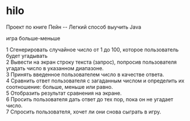 # hilo

Проект по книге Пейн -- Легкий способ выучить Java

игра больше-меньше

1  Сгенерировать случайное число от 1 до 100, которое пользователь будет угадывать<br>
2  Вывести на экран строку текста (запрос), попросив пользователя угадать число в указанном диапазоне.<br>
3  Принять введенное пользователем число в качестве ответа.<br>
4  Сравнить ответ пользователя с загаданным числом и определить их соотношение: больше, меньше или равно.<br>
5  Отобразить результат сравнения на экране.<br>
6  Просить пользователя дать ответ до тех пор, пока он не угадает число.<br>
7  Спросить пользователя, хочет ли они снова сыграть в игру.